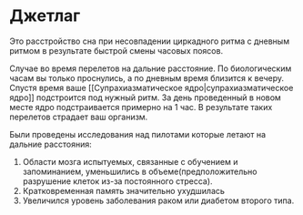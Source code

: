 # Джетлаг
Это расстройство сна при несовпадении циркадного ритма с дневным ритмом в результате быстрой смены часовых поясов.

Случае во время перелетов на дальние расстояние. По биологическим часам вы только проснулись, а по дневным время близится к вечеру. Спустя время ваше [[Супрахиазматическое ядро|супрахиазматическое ядро]]  подстроится под нужный ритм. За день проведенный в новом месте ядро подстраивается примерно на 1 час. В результате таких перелетов страдает ваш организм.

Были проведены исследования над пилотами которые летают на дальние расстояния:
1. Области мозга испытуемых, связанные с обучением и запоминанием, уменьшились в объеме(предположительно разрушение клеток из-за постоянного стресса).
2. Кратковременная память значительно ухудшилась
3. Увеличился уровень заболевания раком или диабетом второго типа.